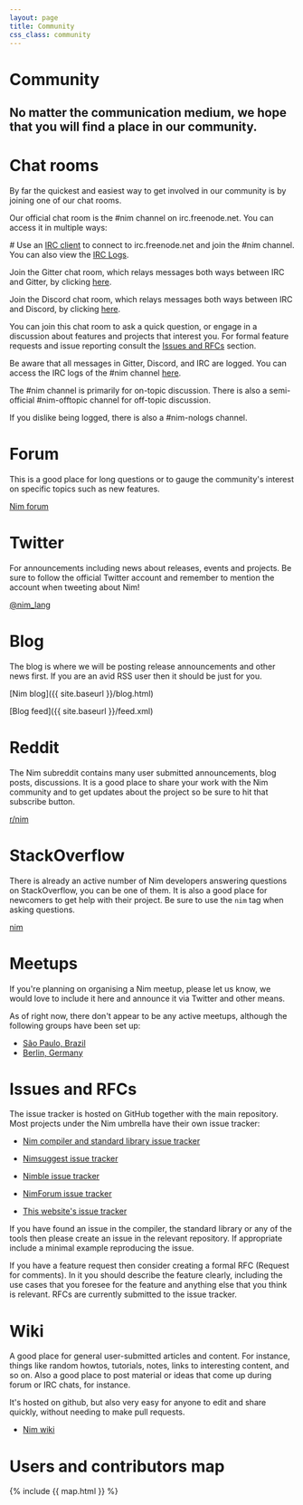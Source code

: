 ```yaml
---
layout: page
title: Community
css_class: community
---
```


<h1 class="text-centered page-title main-heading">Community</h1>

<h2 class="text-centered page-subtitle">
  No matter the communication medium, we hope that you will find a place in
  our community.
</h2>

# Chat rooms

By far the quickest and easiest way to get involved in our community is
by joining one of our chat rooms.

Our official chat room is the #nim channel on irc.freenode.net. You can
access it in multiple ways:

<i class="fc fa-irc li" aria-hidden="true">#</i>
Use an [IRC client](https://en.wikipedia.org/wiki/Internet_Relay_Chat#Clients)
to connect to irc.freenode.net and join the #nim channel. You can also view
the [IRC Logs](https://irclogs.nim-lang.org).

<i class="fab fa-gitter black li" aria-hidden="true"></i>
Join the Gitter chat room, which relays messages both ways between IRC and
Gitter, by clicking [here](https://gitter.im/nim-lang/Nim).

<i class="fab fa-discord black li" aria-hidden="true"></i>
Join the Discord chat room, which relays messages both ways between IRC and
Discord, by clicking [here](https://discord.gg/ezDFDw2).

You can join this chat room to ask a quick question, or engage in a discussion
about features and projects that interest you. For formal feature requests and
issue reporting consult the [Issues and RFCs](#issues-and-rfcs) section.

Be aware that all messages in Gitter, Discord, and IRC are logged.
You can access the IRC logs of the #nim channel
[here](https://irclogs.nim-lang.org).

The #nim channel is primarily for on-topic discussion. There is also a
semi-official #nim-offtopic channel for off-topic discussion.

If you dislike being logged, there is also a #nim-nologs channel.

# Forum

This is a good place for long questions or to gauge the community's interest
on specific topics such as new features.

<i class="fa fa-comments" aria-hidden="true"></i>
[Nim forum](https://forum.nim-lang.org)

# Twitter

For announcements including news about releases, events and projects. Be sure
to follow the official Twitter account and remember to mention
the account when tweeting about Nim!

<i class="fab fa-twitter" aria-hidden="true"></i>
[@nim_lang](https://twitter.com/nim_lang)

# Blog

The blog is where we will be posting release announcements and other news first.
If you are an avid RSS user then it should be just for you.

<i class="fa fa-bullhorn" aria-hidden="true"></i>
[Nim blog]({{ site.baseurl }}/blog.html)

<i class="fa fa-rss" aria-hidden="true"></i>
[Blog feed]({{ site.baseurl }}/feed.xml)

# Reddit

The Nim subreddit contains many user submitted announcements, blog posts,
discussions. It is a good place to share your work with the Nim community and
to get updates about the project so be sure to hit that subscribe button.

<i class="fab fa-reddit" aria-hidden="true"></i>
[r/nim](https://reddit.com/r/nim)

# StackOverflow

There is already an active number of Nim developers answering questions on
StackOverflow, you can be one of them. It is also a good place for newcomers to
get help with their project. Be sure to use the ``nim`` tag when asking
questions.

<i class="fab fa-stack-overflow" aria-hidden="true"></i>
[nim](https://stackoverflow.com/questions/tagged/nim)

# Meetups

If you're planning on organising a Nim meetup, please let us know, we would
love to include it here and announce it via Twitter and other means.

As of right now, there don't appear to be any active meetups, although the
following groups have been set up:

* [São Paulo, Brazil](http://www.meetup.com/pt-BR/nim-br)
* [Berlin, Germany](https://www.meetup.com/The-Nim-Language-Meetup/)

# Issues and RFCs

The issue tracker is hosted on GitHub together with the main repository.
Most projects under the Nim umbrella have their own issue tracker:


* [Nim compiler and standard library issue tracker](https://github.com/nim-lang/Nim/issues)

* [Nimsuggest issue tracker](https://github.com/nim-lang/nimsuggest/issues)

* [Nimble issue tracker](https://github.com/nim-lang/nimble/issues)

* [NimForum issue tracker](https://github.com/nim-lang/nimsuggest/issues)

* [This website's issue tracker](https://github.com/nim-lang/website/issues)

If you have found an issue in the compiler, the standard library or any of
the tools then please create an issue in the relevant repository. If
appropriate include a minimal example reproducing the issue.

If you have a feature request then consider creating a formal RFC
(Request for comments). In it you should describe the feature clearly,
including the use cases that you foresee for the feature and anything else
that you think is relevant. RFCs are currently submitted to the
issue tracker.

# Wiki

A good place for general user-submitted articles and content. For instance,
things like random howtos, tutorials, notes, links to interesting content,
and so on. Also a good place to post material or ideas that come up during
forum or IRC chats, for instance.

It's hosted on github, but also very easy for anyone to edit and share
quickly, without needing to make pull requests.

* [Nim wiki](https://github.com/nim-lang/Nim/wiki)

# Users and contributors map

{% include {{ map.html }} %}
